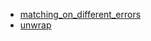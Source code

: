 - [matching_on_different_errors](matching_on_different_errors/README.md)
- [unwrap](unwrap/README.md)